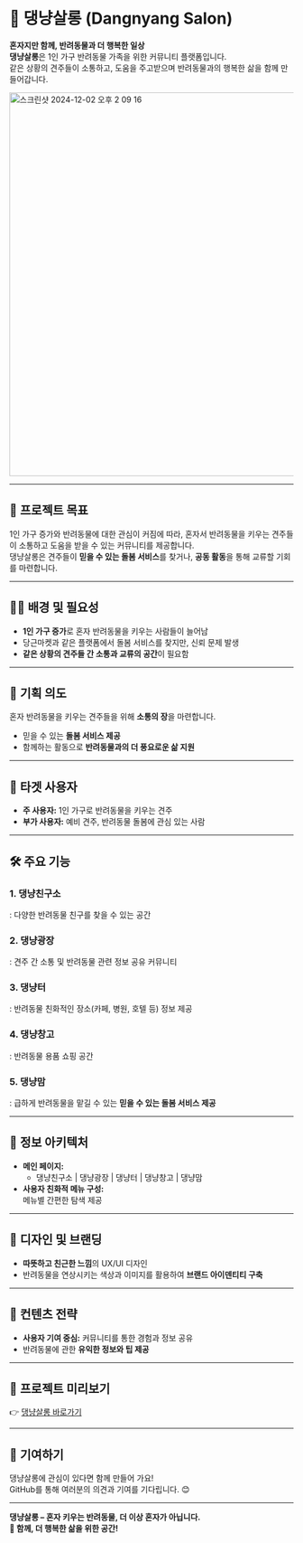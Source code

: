 # 🐾 댕냥살롱 (Dangnyang Salon)  
**혼자지만 함께, 반려동물과 더 행복한 일상**  
**댕냥살롱**은 1인 가구 반려동물 가족을 위한 커뮤니티 플랫폼입니다.  
같은 상황의 견주들이 소통하고, 도움을 주고받으며 반려동물과의 행복한 삶을 함께 만들어갑니다.  


<img width="679" alt="스크린샷 2024-12-02 오후 2 09 16" src="https://github.com/user-attachments/assets/74b619bd-946a-41b5-8974-fd8276cc1d7b">

---

## 🎯 프로젝트 목표  
1인 가구 증가와 반려동물에 대한 관심이 커짐에 따라, 혼자서 반려동물을 키우는 견주들이 소통하고 도움을 받을 수 있는 커뮤니티를 제공합니다.  
댕냥살롱은 견주들이 **믿을 수 있는 돌봄 서비스**를 찾거나, **공동 활동**을 통해 교류할 기회를 마련합니다.  

---

## 🐕‍🦺 배경 및 필요성  
- **1인 가구 증가**로 혼자 반려동물을 키우는 사람들이 늘어남  
- 당근마켓과 같은 플랫폼에서 돌봄 서비스를 찾지만, 신뢰 문제 발생  
- **같은 상황의 견주들 간 소통과 교류의 공간**이 필요함  

---

## 🐾 기획 의도  
혼자 반려동물을 키우는 견주들을 위해 **소통의 장**을 마련합니다.  
- 믿을 수 있는 **돌봄 서비스 제공**  
- 함께하는 활동으로 **반려동물과의 더 풍요로운 삶 지원**  

---

## 👥 타겟 사용자  
- **주 사용자:** 1인 가구로 반려동물을 키우는 견주  
- **부가 사용자:** 예비 견주, 반려동물 돌봄에 관심 있는 사람  

---

## 🛠️ 주요 기능  

### 1. **댕냥친구소**  
: 다양한 반려동물 친구를 찾을 수 있는 공간  

### 2. **댕냥광장**  
: 견주 간 소통 및 반려동물 관련 정보 공유 커뮤니티  

### 3. **댕냥터**  
: 반려동물 친화적인 장소(카페, 병원, 호텔 등) 정보 제공  

### 4. **댕냥창고**  
: 반려동물 용품 쇼핑 공간  

### 5. **댕냥맘**  
: 급하게 반려동물을 맡길 수 있는 **믿을 수 있는 돌봄 서비스 제공**

---

## 📂 정보 아키텍처  
- **메인 페이지:**  
  - 댕냥친구소 | 댕냥광장 | 댕냥터 | 댕냥창고 | 댕냥맘  
- **사용자 친화적 메뉴 구성:**  
  메뉴별 간편한 탐색 제공  

---

## 🎨 디자인 및 브랜딩  
- **따뜻하고 친근한 느낌**의 UX/UI 디자인  
- 반려동물을 연상시키는 색상과 이미지를 활용하여 **브랜드 아이덴티티 구축**  

---

## 🌟 컨텐츠 전략  
- **사용자 기여 중심:** 커뮤니티를 통한 경험과 정보 공유  
- 반려동물에 관한 **유익한 정보와 팁 제공**  

---

## 🚀 프로젝트 미리보기  
👉 [댕냥살롱 바로가기](https://mypat.vercel.app/)  

---

## 📌 기여하기  
댕냥살롱에 관심이 있다면 함께 만들어 가요!  
GitHub를 통해 여러분의 의견과 기여를 기다립니다. 😊  

---

**댕냥살롱 – 혼자 키우는 반려동물, 더 이상 혼자가 아닙니다.**  
**🐾 함께, 더 행복한 삶을 위한 공간!**  
